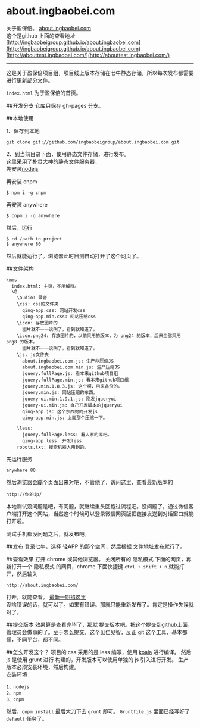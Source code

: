 about.ingbaobei.com
===================

关于盈保倍。 [about.ingbaobei.com](http://mms.ingbaobei.com/index.html)  
这个是github 上面的查看地址 [http://ingbaobeigroup.github.io/about.ingbaobei.com](http://ingbaobeigroup.github.io/about.ingbaobei.com)   [http://abouttest.ingbaobei.com/](http://abouttest.ingbaobei.com/)  

------

这是关于盈保倍项目组，项目线上版本存储在七牛静态存储，所以每次发布都需要进行更新部分文件。

```index.html``` 为于盈保倍的首页。


##开发分支
仓库只保存 gh-pages 分支。


##本地使用

1、保存到本地  
```
git clone git://github.com/ingbaobeigroup/about.ingbaobei.com.git  
```

2、到当前目录下面，使用静态文件存储，进行发布。  
这里采用了朴灵大神的静态文件服务器，  
先安装[nodejs](http://nodejs.org/)  

再安装 cnpm
```
$ npm i -g cnpm
```

再安装 anywhere
```
$ cnpm i -g anywhere
```

然后，运行
```
$ cd /path to project
$ anywhere 80
```

然后就能运行了。浏览器此时目测自动打开了这个网页了。

##文件架构
```
\mms
  index.html: 主页，不用解释。
  \@
    \audio: 录音
    \css: css的文件夹
      qing-app.css: 网站开发css
      qing-app.min.css: 网站压缩css
    \icon: 存放图片的
      图片就不一一说明了，看到就知道了。
    \icon.png24: 存放图片的，以前采用的版本，为 png24 的版本，后来全部采用 png8 的版本。
      图片就不一一说明了，看到就知道了。
    \js: js文件夹
      about.ingbaobei.com.js: 生产非压缩JS
      about.ingbaobei.com.min.js: 生产压缩JS
      jquery.fullPage.js: 看本来github项目组
      jquery.fullPage.min.js: 看本来github项目组
      jquery.min.1.8.3.js: 这个啊，用来备份的。
      jquery.min.js: 网站压缩的东西。
      jquery-ui.min.1.9.1.js: 刚发jqueryui
      jquery-ui.min.js: 自己开发版本的jqueryui
      qing-app.js: 这个东西的的开发js
      qing-app.min.js: 上面那个压缩一下。

    \less:
      jquery.fullPage.less: 看人家的库吧。
      qing-app.less: 开发less
    robots.txt: 搜索机器人用到的。
```




先运行服务
```
anywhere 80
```
然后浏览器会蹦个页面出来对吧，不管他了，访问这里，查看最新版本的
```
http://你的ip/
```


本地测试没问题是吧，有问题，就继续重头回跑过流程吧。没问题了，通过微信客户端打开这个网站，当然这个时候可以登录微信网页版把链接发送到对话窗口就能打开啦。

测试手机都没问题之后，就发布吧。

##发布
登录七牛，选择 轻APP 的那个空间，然后根据 文件地址发布就行了。

##查看效果
打开 chrome 或其他浏览器。
关闭所有的 隐私模式 下面的网页，再新打开一个 隐私模式 的网页，chrome 下面快捷键 ``` ctrl + shift + n ``` 就能打开，然后输入
```
http://about.ingbaobei.com/
```

打开，就能查看。 [最新一期掐这里](http://about.ingbaobei.com/)  
没啥错误的话，就可以了。如果有错误。那就只能重新发布了。肯定是操作失误就对了。

##提交版本
效果算是查看完毕了，那就 提交版本吧。把这个提交到github上面，管理员会做事的了。至于怎么提交，这个见仁见智，反正 git 这个工具，基本都懂，不同平台，都不同。


##怎么开发这个？
项目的 css 采用的是 less 编写，使用 [koala](http://koala-app.com/) 进行编译。
然后 js 是使用 grunt 进行 构建的，开发版本可以使用单独的 js 引入进行开发。
生产版本必须安装环境，然后构建。  
安装环境 
``` 
1、nodejs
2、npm
3、cnpm
```
然后，``` cnpm install ```
最后大刀下去
``` grunt ``` 即可。 ```Gruntfile.js``` 里面已经写好了 ```default``` 任务了。
